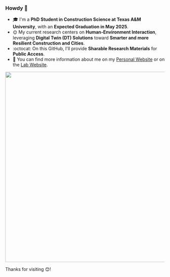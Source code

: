 ### Howdy 👋
- 🎓 I'm a **PhD Student in Construction Science at Texas A&M University**, with an **Expected Graduation in May 2025**.
- 🌞 My current research centers on **Human-Environment Interaction**, leveraging **Digital Twin (DT) Solutions**
toward **Smarter and more Resilient Construction and Cities**.
- :octocat: On this GitHub, I'll provide **Sharable Research Materials** for **Public Access**. </br>
- 👯 You can find more information about me on my [Personal Website](https://yoojunt.github.io/) or on the [Lab Website](https://www.hamresearchgroup.com/).

<p align="left">
    <img width="600" src="./img/DT_f.png">
</p>

Thanks for visiting 😊!
